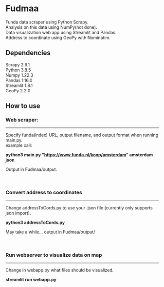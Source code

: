 # Fudmaa
Funda data scraper using Python Scrapy.  
Analysis on this data using NumPy(not done).  
Data visualization web app using Streamlit and Pandas.  
Address to coordinate using GeoPy with Nominatim.  

## Dependencies
Scrapy 2.6.1  
Python 3.8.5  
Numpy 1.22.3  
Pandas 1.16.0  
Streamlit 1.8.1  
GeoPy 2.2.0  

## How to use

### Web scraper:
--------------------
Specify funda(index) URL, output filename, and output format when running main.py.  
example call:  

__python3 main.py "https://www.funda.nl/koop/amsterdam" amsterdam json__  

Output in Fudmaa/output.  
<br>
<br>

### Convert address to coordinates
--------------------

Change addressToCords.py to use your .json file (currently only supports json import).  

__python3 addressToCords.py__  

May take a while... output in Fudmaa/output/  
<br>
<br>

### Run webserver to visualize data on map  
--------------------
Change in webapp.py what files should be visualized.

__streamlit run webapp.py__  




